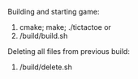 Building and starting game:
1. cmake; make; ./tictactoe
or
2. /build/build.sh

Deleting all files from previous build:
1. /build/delete.sh
